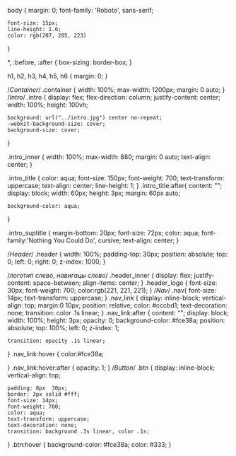 body {
    margin: 0;
    font-family: 'Roboto', sans-serif;

    font-size: 15px;
    line-height: 1.6;
    color: rgb(207, 205, 223)
}

*,
 :before,
 :after {
    box-sizing: border-box;
}

h1, h2, h3, h4, h5, h6 {
    margin: 0;
}


/*Container*/
.container {
    width: 100%;
    max-width: 1200px;
    margin: 0 auto;
}
/*Intro*/
.intro {
    display: flex;
    flex-direction: column;
    justify-content: center;
    width: 100%;
    height: 100vh;

    background: url("../intro.jpg") center no-repeat;
    -webkit-background-size: cover;
    background-size: cover;
}

.intro_inner {
    width: 100%;
    max-width: 880;
    margin: 0 auto;
    text-align: center;
}

.intro_title {
    color: aqua;
    font-size: 150px;
    font-weight: 700;
    text-transform: uppercase;
    text-align: center;
    line-height: 1;
}
.intro_title:after{
    content: "";
    display: block;
    width: 60px;
    height: 3px;
    margin: 60px auto;

    background-color: aqua;
}

.intro_suptitle {
    margin-bottom: 20px;
    font-size: 72px;
    color: aqua;
    font-family:'Nothing You Could Do', cursive;
    text-align: center;
}

/*Header*/
.header {
    width: 100%;
    padding-top: 30px;
    position: absolute;
    top: 0;
    left: 0;
    right: 0;
    z-index: 1000;
}

/*логотип слево, навигацы слево*/
.header_inner {
    display: flex;
    justify-content: space-between;
    align-items: center;
}
.header_logo {
    font-size: 30px;
    font-weight: 700;
    color:rgb(221, 221, 221);
}
/*Nav*/
.nav{
    font-size: 14px;
    text-transform: uppercase;
}
.nav_link {
    display: inline-block;
    vertical-align: top;
    margin:0 10px;
    position: relative;
    color: #cccbd1;
    text-decoration: none;
    transition: color .1s linear;
}
.nav_link:after {
    content: "";
    display: block;
    width: 100%;
    height: 3px;
    opacity: 0;
    background-color: #fce38a;
    position: absolute;
    top: 100%;
    left: 0;
    z-index: 1;

    transition: opacity .1s linear;
}
.nav_link:hover {
    color:#fce38a;

}
.nav_link:hover:after {
    opacity: 1;
}
/*Button*/
.btn {
    display: inline-block;
    vertical-align: top;
    
    padding: 8px  30px;
    border: 3px solid #fff;
    font-size: 14px;
    font-weight: 700;
    color: aqua;
    text-transform: uppercase;
    text-decoration: none;
    transition: background .3s linear, color .1s;
}
.btn:hover {
    background-color: #fce38a;
    color: #333;
}
